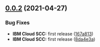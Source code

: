 ## [0.0.2](https://github.com/ibm-cloud-security/scc-python-sdk/compare/v0.0.1...v0.0.2) (2021-04-27)


### Bug Fixes

* **IBM Cloud SCC:** first release ([167a813](https://github.com/ibm-cloud-security/scc-python-sdk/commit/167a8138d0c78142dbad2e4defdef5cd53e5da1e))
* **IBM Cloud SCC:** first release ([8da4e3a](https://github.com/ibm-cloud-security/scc-python-sdk/commit/8da4e3ac72659864d94c913bed6dee3c8d0fb058))
